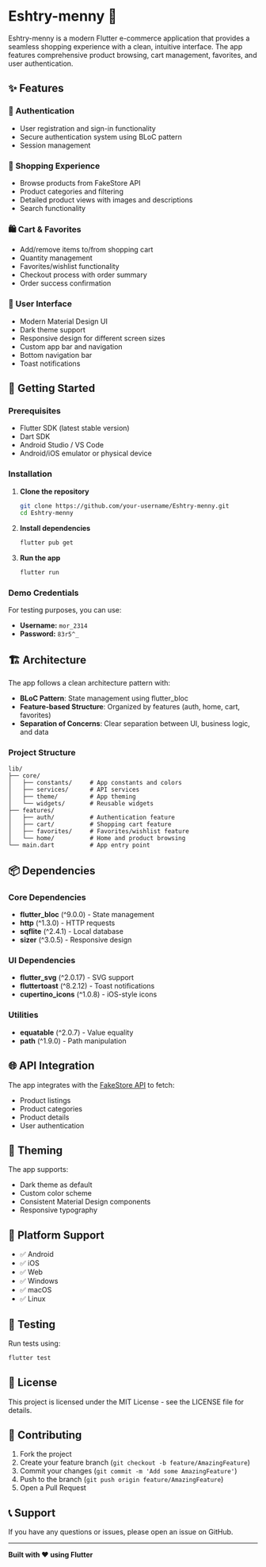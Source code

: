 # Eshtry-menny 🛒

Eshtry-menny is a modern Flutter e-commerce application that provides a seamless shopping experience with a clean, intuitive interface. The app features comprehensive product browsing, cart management, favorites, and user authentication.

## ✨ Features

### 🔐 Authentication
- User registration and sign-in functionality
- Secure authentication system using BLoC pattern
- Session management

### 🏪 Shopping Experience
- Browse products from FakeStore API
- Product categories and filtering
- Detailed product views with images and descriptions
- Search functionality

### 🛍️ Cart & Favorites
- Add/remove items to/from shopping cart
- Quantity management
- Favorites/wishlist functionality
- Checkout process with order summary
- Order success confirmation

### 📱 User Interface
- Modern Material Design UI
- Dark theme support
- Responsive design for different screen sizes
- Custom app bar and navigation
- Bottom navigation bar
- Toast notifications

## 🚀 Getting Started

### Prerequisites
- Flutter SDK (latest stable version)
- Dart SDK
- Android Studio / VS Code
- Android/iOS emulator or physical device

### Installation

1. **Clone the repository**
   ```bash
   git clone https://github.com/your-username/Eshtry-menny.git
   cd Eshtry-menny
   ```

2. **Install dependencies**
   ```bash
   flutter pub get
   ```

3. **Run the app**
   ```bash
   flutter run
   ```

### Demo Credentials
For testing purposes, you can use:
- **Username:** `mor_2314`
- **Password:** `83r5^_`

## 🏗️ Architecture

The app follows a clean architecture pattern with:

- **BLoC Pattern**: State management using flutter_bloc
- **Feature-based Structure**: Organized by features (auth, home, cart, favorites)
- **Separation of Concerns**: Clear separation between UI, business logic, and data

### Project Structure
```
lib/
├── core/
│   ├── constants/     # App constants and colors
│   ├── services/      # API services
│   ├── theme/         # App theming
│   └── widgets/       # Reusable widgets
├── features/
│   ├── auth/          # Authentication feature
│   ├── cart/          # Shopping cart feature
│   ├── favorites/     # Favorites/wishlist feature
│   └── home/          # Home and product browsing
└── main.dart          # App entry point
```

## 📦 Dependencies

### Core Dependencies
- **flutter_bloc** (^9.0.0) - State management
- **http** (^1.3.0) - HTTP requests
- **sqflite** (^2.4.1) - Local database
- **sizer** (^3.0.5) - Responsive design

### UI Dependencies
- **flutter_svg** (^2.0.17) - SVG support
- **fluttertoast** (^8.2.12) - Toast notifications
- **cupertino_icons** (^1.0.8) - iOS-style icons

### Utilities
- **equatable** (^2.0.7) - Value equality
- **path** (^1.9.0) - Path manipulation

## 🌐 API Integration

The app integrates with the [FakeStore API](https://fakestoreapi.com/) to fetch:
- Product listings
- Product categories
- Product details
- User authentication

## 🎨 Theming

The app supports:
- Dark theme as default
- Custom color scheme
- Consistent Material Design components
- Responsive typography

## 📱 Platform Support

- ✅ Android
- ✅ iOS
- ✅ Web
- ✅ Windows
- ✅ macOS
- ✅ Linux

## 🧪 Testing

Run tests using:
```bash
flutter test
```

## 📄 License

This project is licensed under the MIT License - see the LICENSE file for details.

## 🤝 Contributing

1. Fork the project
2. Create your feature branch (`git checkout -b feature/AmazingFeature`)
3. Commit your changes (`git commit -m 'Add some AmazingFeature'`)
4. Push to the branch (`git push origin feature/AmazingFeature`)
5. Open a Pull Request

## 📞 Support

If you have any questions or issues, please open an issue on GitHub.

---

**Built with ❤️ using Flutter**
